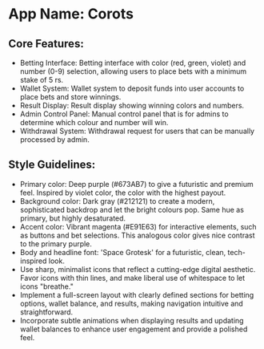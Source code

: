 # **App Name**: Corots

## Core Features:

- Betting Interface: Betting interface with color (red, green, violet) and number (0-9) selection, allowing users to place bets with a minimum stake of 5 rs.
- Wallet System: Wallet system to deposit funds into user accounts to place bets and store winnings.
- Result Display: Result display showing winning colors and numbers.
- Admin Control Panel: Manual control panel that is for admins to determine which colour and number will win.
- Withdrawal System: Withdrawal request for users that can be manually processed by admin.

## Style Guidelines:

- Primary color: Deep purple (#673AB7) to give a futuristic and premium feel. Inspired by violet color, the color with the highest payout.
- Background color: Dark gray (#212121) to create a modern, sophisticated backdrop and let the bright colours pop. Same hue as primary, but highly desaturated.
- Accent color: Vibrant magenta (#E91E63) for interactive elements, such as buttons and bet selections. This analogous color gives nice contrast to the primary purple.
- Body and headline font: 'Space Grotesk' for a futuristic, clean, tech-inspired look.
- Use sharp, minimalist icons that reflect a cutting-edge digital aesthetic. Favor icons with thin lines, and make liberal use of whitespace to let icons "breathe."
- Implement a full-screen layout with clearly defined sections for betting options, wallet balance, and results, making navigation intuitive and straightforward.
- Incorporate subtle animations when displaying results and updating wallet balances to enhance user engagement and provide a polished feel.